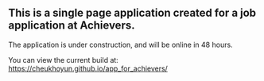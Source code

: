 ## This is a single page application created for a job application at Achievers. 

The application is under construction, and will be online in 48 hours. 

You can view the current build at: https://cheukhoyun.github.io/app_for_achievers/
